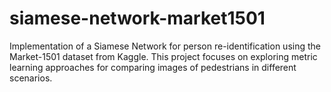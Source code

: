 # siamese-network-market1501
Implementation of a Siamese Network for person re-identification using the Market-1501 dataset from Kaggle. This project focuses on exploring metric learning approaches for comparing images of pedestrians in different scenarios.
